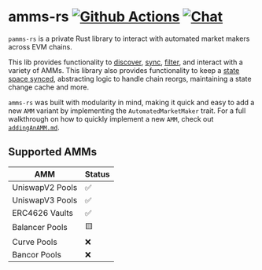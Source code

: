 # amms-rs [![Github Actions][gha-badge]][gha] [![Chat][tg-badge]][tg-url]

[gha]: https://github.com/darkforestry/amms-rs/actions
[gha-badge]: https://github.com/darkforestry/amms-rs/actions/workflows/ci.yml/badge.svg
[tg-url]: https://t.me/amms_rs
[tg-badge]: https://img.shields.io/badge/chat-telegram-blue

`pamms-rs` is a private Rust library to interact with automated market makers across EVM chains.

This lib provides functionality to [discover](https://github.com/darkforestry/amms-rs/blob/main/examples/discover-factories.rs), [sync](https://github.com/darkforestry/amms-rs/blob/main/examples/sync-amms.rs), [filter](https://github.com/darkforestry/amms-rs/blob/main/examples/filter-value.rs), and interact with a variety of AMMs. This library also provides functionality to keep a [state space synced](https://github.com/darkforestry/amms-rs/blob/main/examples/state-space.rs), abstracting logic to handle chain reorgs, maintaining a state change cache and more.

`amms-rs` was built with modularity in mind, making it quick and easy to add a new `AMM` variant by implementing the `AutomatedMarketMaker` trait. For a full walkthrough on how to quickly implement a new `AMM`, check out [`addingAnAMM.md`](https://github.com/darkforestry/amms-rs/blob/main/docs/addingAnAMM.md).


## Supported AMMs

| AMM             | Status |
| --------------- | ------ |
| UniswapV2 Pools | ✅     |
| UniswapV3 Pools | ✅     |
| ERC4626 Vaults  | ✅     |
| Balancer Pools  | 🟨     |
| Curve Pools     | ❌     |
| Bancor Pools    | ❌     |
